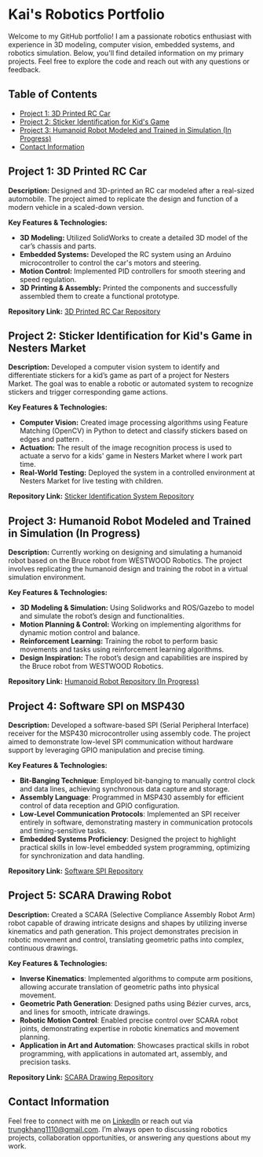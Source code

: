 # Kai's Robotics Portfolio

Welcome to my GitHub portfolio! I am a passionate robotics enthusiast with experience in 3D modeling, computer vision, embedded systems, and robotics simulation. Below, you'll find detailed information on my primary projects. Feel free to explore the code and reach out with any questions or feedback.


## Table of Contents
- [Project 1: 3D Printed RC Car](#project-1-3d-printed-rc-car)
- [Project 2: Sticker Identification for Kid's Game](#project-2-sticker-identification-for-kids-game-in-nesters-market)
- [Project 3: Humanoid Robot Modeled and Trained in Simulation (In Progress)](#project-3-humanoid-robot-modeled-and-trained-in-simulation-in-progress)
- [Contact Information](#contact-information)


## Project 1: 3D Printed RC Car
**Description:** Designed and 3D-printed an RC car modeled after a real-sized automobile. The project aimed to replicate the design and function of a modern vehicle in a scaled-down version.

**Key Features & Technologies:**
- **3D Modeling:** Utilized SolidWorks to create a detailed 3D model of the car’s chassis and parts.
- **Embedded Systems:** Developed the RC system using an Arduino microcontroller to control the car's motors and steering.
- **Motion Control:** Implemented PID controllers for smooth steering and speed regulation.
- **3D Printing & Assembly:** Printed the components and successfully assembled them to create a functional prototype.

**Repository Link:** [3D Printed RC Car Repository](https://github.com/trungkhang111005/psychic-engine.git)


## Project 2: Sticker Identification for Kid's Game in Nesters Market
**Description:** Developed a computer vision system to identify and differentiate stickers for a kid’s game as part of a project for Nesters Market. The goal was to enable a robotic or automated system to recognize stickers and trigger corresponding game actions.

**Key Features & Technologies:**
- **Computer Vision:** Created image processing algorithms using Feature Matching (OpenCV) in Python to detect and classify stickers based on edges and pattern .
- **Actuation:** The result of the image recognition process is used to actuate a servo for a kids' game in Nesters Market where I work part time.
- **Real-World Testing:** Deployed the system in a controlled environment at Nesters Market for live testing with children.

**Repository Link:** [Sticker Identification System Repository](https://github.com/trungkhang111005/Amanda.git)


## Project 3: Humanoid Robot Modeled and Trained in Simulation (In Progress)
**Description:** Currently working on designing and simulating a humanoid robot based on the Bruce robot from WESTWOOD Robotics. The project involves replicating the humanoid design and training the robot in a virtual simulation environment.

**Key Features & Technologies:**
- **3D Modeling & Simulation:** Using Solidworks and ROS/Gazebo to model and simulate the robot’s design and functionalities.
- **Motion Planning & Control:** Working on implementing algorithms for dynamic motion control and balance.
- **Reinforcement Learning:** Training the robot to perform basic movements and tasks using reinforcement learning algorithms.
- **Design Inspiration:** The robot’s design and capabilities are inspired by the Bruce robot from WESTWOOD Robotics.

**Repository Link:** [Humanoid Robot Repository (In Progress)](https://github.com/trungkhang111005/Adam.git)

## Project 4: Software SPI on MSP430
**Description:** Developed a software-based SPI (Serial Peripheral Interface) receiver for the MSP430 microcontroller using assembly code. The project aimed to demonstrate low-level SPI communication without hardware support by leveraging GPIO manipulation and precise timing.

**Key Features & Technologies:**

- **Bit-Banging Technique**: Employed bit-banging to manually control clock and data lines, achieving synchronous data capture and storage.
- **Assembly Language**: Programmed in MSP430 assembly for efficient control of data reception and GPIO configuration.
- **Low-Level Communication Protocols**: Implemented an SPI receiver entirely in software, demonstrating mastery in communication protocols and timing-sensitive tasks.
- **Embedded Systems Proficiency**: Designed the project to highlight practical skills in low-level embedded system programming, optimizing for synchronization and data handling.
  
**Repository Link:** [Software SPI Repository](https://github.com/trungkhang111005/software-spi.git)


## Project 5: SCARA Drawing Robot
**Description:** Created a SCARA (Selective Compliance Assembly Robot Arm) robot capable of drawing intricate designs and shapes by utilizing inverse kinematics and path generation. This project demonstrates precision in robotic movement and control, translating geometric paths into complex, continuous drawings.

**Key Features & Technologies:**

- **Inverse Kinematics**: Implemented algorithms to compute arm positions, allowing accurate translation of geometric paths into physical movement.
- **Geometric Path Generation**: Designed paths using Bézier curves, arcs, and lines for smooth, intricate drawings.
- **Robotic Motion Control**: Enabled precise control over SCARA robot joints, demonstrating expertise in robotic kinematics and movement planning.
- **Application in Art and Automation**: Showcases practical skills in robot programming, with applications in automated art, assembly, and precision tasks.

**Repository Link:** [SCARA Drawing Repository](https://github.com/trungkhang111005/scara-drawing.git)


## Contact Information
Feel free to connect with me on [LinkedIn](www.linkedin.com/in/trung-khang-nguyen-900b86203) or reach out via trungkhang1110@gmail.com. I’m always open to discussing robotics projects, collaboration opportunities, or answering any questions about my work.
